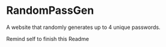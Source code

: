 # RandomPassGen
A website that randomly generates up to 4 unique passwords.

Remind self to finish this Readme
